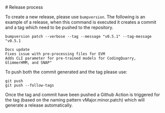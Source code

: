 # Release process

To create a new release, please use `bumpversion`. The following is an example of a release, when this command is executed it creates a commit and a tag which need to be pushed to the repository. 

```
bumpversion patch --verbose --tag --message "v0.5.1" --tag-message "v0.5.1

Docs update
Fixes issue with pre-processing files for EVM
Adds CLI parameter for pre-trained models for CodingQuarry, GlimmerHMM, and SNAP"
```

To push both the commit generated and the tag please use:

```
git push
git push --follow-tags
```

Once the tag and commit have been pushed a Github Action is triggered for the tag (based on the naming pattern vMajor.minor.patch) which will generate a release automatically.


